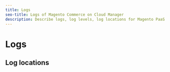 ```yaml
---
title: Logs
seo-title: Logs of Magento Commerce on Cloud Manager
description: Describe logs, log levels, log locations for Magento PaaS.
---
```


# Logs

## Log locations
